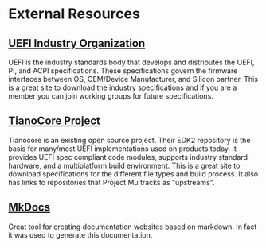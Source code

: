# External Resources

## [UEFI Industry Organization](http://www.uefi.org)

UEFI is the industry standards body that develops and distributes the UEFI, PI, and ACPI specifications.  These specifications govern the firmware interfaces between OS, OEM/Device Manufacturer, and Silicon partner.   This is a great site to download the industry specifications and if you are a member you can join working groups for future specifications.  

## [TianoCore Project](https://www.tianocore.org)

Tianocore is an existing open source project. Their EDK2 repository is the basis for many/most UEFI implementations used on products today.  It provides UEFI spec compliant code modules, supports industry standard hardware, and a multiplatform build environment.  This is a great site to download specifications for the different file types and build process.  It also has links to repositories that Project Mu tracks as "upstreams".

## [MkDocs](https://www.mkdocs.org/)

Great tool for creating documentation websites based on markdown.  In fact it was used to generate this documentation.  

